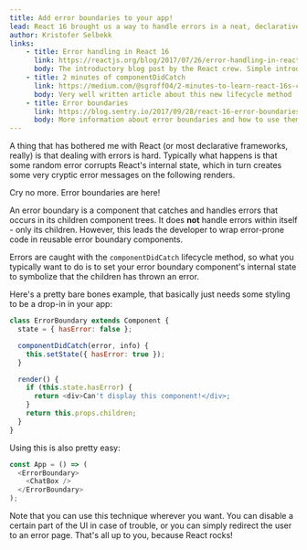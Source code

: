 ```yaml
---
title: Add error boundaries to your app!
lead: React 16 brought us a way to handle errors in a neat, declarative way
author: Kristofer Selbekk
links:
    - title: Error handling in React 16
      link: https://reactjs.org/blog/2017/07/26/error-handling-in-react-16.html
      body: The introductory blog post by the React crew. Simple introduction on how to use this new technique
    - title: 2 minutes of componentDidCatch
      link: https://medium.com/@sgroff04/2-minutes-to-learn-react-16s-componentdidcatch-lifecycle-method-d1a69a1f753
      body: Very well written article about this new lifecycle method
    - title: Error boundaries
      link: https://blog.sentry.io/2017/09/28/react-16-error-boundaries
      body: More information about error boundaries and how to use them in real-world projects
---
```


A thing that has bothered me with React (or most declarative frameworks, really) is that dealing with errors is hard.
Typically what happens is that some random error corrupts React's internal state, which in turn creates some very
cryptic error messages on the following renders.

Cry no more. Error boundaries are here!

An error boundary is a component that catches and handles errors that occurs in its children component trees. It does
**not** handle errors within itself - only its children. However, this leads the developer to wrap error-prone code in
reusable error boundary components.

Errors are caught with the `componentDidCatch` lifecycle method, so what you typically want to do is to set your
error boundary component's internal state to symbolize that the children has thrown an error.

Here's a pretty bare bones example, that basically just needs some styling to be a drop-in in your app:

```javascript
class ErrorBoundary extends Component {
  state = { hasError: false };

  componentDidCatch(error, info) {
    this.setState({ hasError: true });
  }

  render() {
    if (this.state.hasError) {
      return <div>Can't display this component!</div>;
    }
    return this.props.children;
  }
}
```

Using this is also pretty easy:

```javascript
const App = () => (
  <ErrorBoundary>
    <ChatBox />
  </ErrorBoundary>
);
```

Note that you can use this technique wherever you want. You can disable a certain part of the UI in case of trouble,
or you can simply redirect the user to an error page. That's all up to you, because React rocks!
